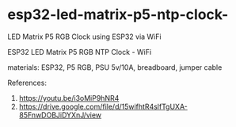 # esp32-led-matrix-p5-ntp-clock-
LED Matrix P5 RGB Clock using ESP32 via WiFi

ESP32 LED Matrix P5 RGB NTP Clock - WiFi

materials:
ESP32, P5 RGB, PSU 5v/10A, breadboard, jumper cable

References:
1. https://youtu.be/i3oMiP9hNR4
2. https://drive.google.com/file/d/15wifhtR4slfTgUXA-85FnwDOBJiDYXnJ/view
